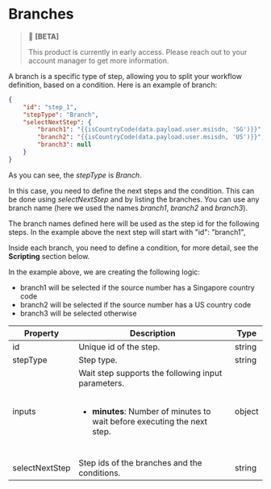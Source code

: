 # Branches

> 🚧 **[BETA]**
>
> This product is currently in early access. Please reach out to your account manager to get more information.
>

A branch is a specific type of step, allowing you to split your workflow definition, based on a condition.
Here is an example of branch:

```json
{
    "id": "step_1",
    "stepType": "Branch",
    "selectNextStep": {
        "branch1": "{{isCountryCode(data.payload.user.msisdn, 'SG')}}",
        "branch2": "{{isCountryCode(data.payload.user.msisdn, 'US')}}",
        "branch3": null
    }
}
```

As you can see, the *stepType* is *Branch*.

In this case, you need to define the next steps and the condition.
This can be done using *selectNextStep* and by listing the branches.
You can use any branch name (here we used the names *branch1*, *branch2* and *branch3*).

The branch names defined here will be used as the step id for the following steps.
In the example above the next step will start with "id": "branch1",

Inside each branch, you need to define a condition, for more detail, see the **Scripting** section below.

In the example above, we are creating the following logic:

- branch1 will be selected if the source number has a Singapore country code
- branch2 will be selected if the source number has a US country code
- branch3 will be selected otherwise

| Property   | Description                                                                                                                                                                                                                                                                                                                                                                                                     | Type   |
|------------|-----------------------------------------------------------------------------------------------------------------------------------------------------------------------------------------------------------------------------------------------------------------------------------------------------------------------------------------------------------------------------------------------------------------|--------|
| id         | Unique id of the step.                                                                                                                                                                                                                                                                                                                                                                                          | string |
| stepType   | Step type.                                                                                                                                                                                                                                                                                                                                                                                                      | string |
| inputs     | Wait step supports the following input parameters.<ul><br /><li> **minutes**: Number of minutes to wait before executing the next step.  </li></ul> <br />                                                                                                                                                                 | object |
| selectNextStep | Step ids of the branches and the conditions.                                                                                                                                                                                                                                                                                   | string |

‎
‎
